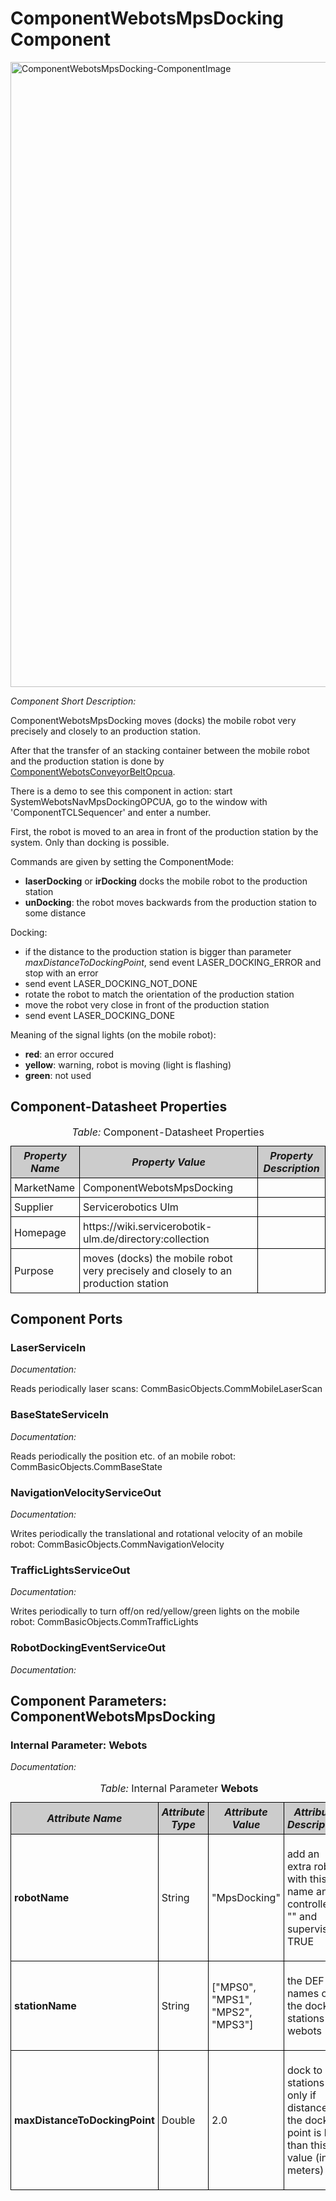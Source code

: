 <!--- This file is generated from the ComponentWebotsMpsDocking.componentDocumentation model --->
<!--- do not modify this file manually as it will by automatically overwritten by the code generator, modify the model instead and re-generate this file --->

# ComponentWebotsMpsDocking Component

<img src="model/ComponentWebotsMpsDockingComponentDefinition.jpg" alt="ComponentWebotsMpsDocking-ComponentImage" width="1000">

*Component Short Description:* 

ComponentWebotsMpsDocking moves (docks) the mobile robot very precisely and closely to an production station.

After that the transfer of an stacking container between the mobile robot and the production station is done by [ComponentWebotsConveyorBeltOpcua](../ComponentWebotsConveyorBeltOpcua).

There is a demo to see this component in action: start SystemWebotsNavMpsDockingOPCUA, go to the window with 'ComponentTCLSequencer' and enter a number.

First, the robot is moved to an area in front of the production station by the system. Only than docking is possible.

Commands are given by setting the ComponentMode:
- **laserDocking** or **irDocking** docks the mobile robot to the production station
- **unDocking**: the robot moves backwards from the production station to some distance

Docking:
- if the distance to the production station is bigger than parameter *maxDistanceToDockingPoint*, send event LASER_DOCKING_ERROR and stop with an error
- send event LASER_DOCKING_NOT_DONE
- rotate the robot to match the orientation of the production station
- move the robot very close in front of the production station
- send event LASER_DOCKING_DONE

Meaning of the signal lights (on the mobile robot):
- **red**: an error occured
- **yellow**: warning, robot is moving (light is flashing)
- **green**: not used


## Component-Datasheet Properties

<table style="border-collapse:collapse;">
<caption><i>Table:</i> Component-Datasheet Properties</caption>
<tr style="background-color:#ccc;">
<th style="border:1px solid black; padding: 5px;"><i>Property Name</i></th>
<th style="border:1px solid black; padding: 5px;"><i>Property Value</i></th>
<th style="border:1px solid black; padding: 5px;"><i>Property Description</i></th>
</tr>
<tr>
<td style="border:1px solid black; padding: 5px;">MarketName</td>
<td style="border:1px solid black; padding: 5px;">ComponentWebotsMpsDocking</td>
<td style="border:1px solid black; padding: 5px;"></td>
</tr>
<tr>
<td style="border:1px solid black; padding: 5px;">Supplier</td>
<td style="border:1px solid black; padding: 5px;">Servicerobotics Ulm</td>
<td style="border:1px solid black; padding: 5px;"></td>
</tr>
<tr>
<td style="border:1px solid black; padding: 5px;">Homepage</td>
<td style="border:1px solid black; padding: 5px;">https://wiki.servicerobotik-ulm.de/directory:collection</td>
<td style="border:1px solid black; padding: 5px;"></td>
</tr>
<tr>
<td style="border:1px solid black; padding: 5px;">Purpose</td>
<td style="border:1px solid black; padding: 5px;">moves (docks) the mobile robot very precisely and closely to an production station</td>
<td style="border:1px solid black; padding: 5px;"></td>
</tr>
</table>

## Component Ports

### LaserServiceIn

*Documentation:*
<p>Reads periodically laser scans: CommBasicObjects.CommMobileLaserScan
</p>


### BaseStateServiceIn

*Documentation:*
<p>Reads periodically the position etc. of an mobile robot: CommBasicObjects.CommBaseState
</p>


### NavigationVelocityServiceOut

*Documentation:*
<p>Writes periodically the translational and rotational velocity of an mobile robot: CommBasicObjects.CommNavigationVelocity
</p>


### TrafficLightsServiceOut

*Documentation:*
<p>Writes periodically to turn off/on red/yellow/green lights on the mobile robot: CommBasicObjects.CommTrafficLights
</p>


### RobotDockingEventServiceOut

*Documentation:*




## Component Parameters: ComponentWebotsMpsDocking

### Internal Parameter: Webots

*Documentation:*

<table style="border-collapse:collapse;">
<caption><i>Table:</i> Internal Parameter <b>Webots</b></caption>
<tr style="background-color:#ccc;">
<th style="border:1px solid black; padding: 5px;"><i>Attribute Name</i></th>
<th style="border:1px solid black; padding: 5px;"><i>Attribute Type</i></th>
<th style="border:1px solid black; padding: 5px;"><i>Attribute Value</i></th>
<th style="border:1px solid black; padding: 5px;"><i>Attribute Description</i></th>
</tr>
<tr>
<td style="border:1px solid black; padding: 5px;"><b>robotName</b></td>
<td style="border:1px solid black; padding: 5px;">String</td>
<td style="border:1px solid black; padding: 5px;">"MpsDocking"</td>
<td style="border:1px solid black; padding: 5px;"><p>add an extra robot with this name and controller "<extern>" and supervisor TRUE
</p></td>
</tr>
<tr>
<td style="border:1px solid black; padding: 5px;"><b>stationName</b></td>
<td style="border:1px solid black; padding: 5px;">String</td>
<td style="border:1px solid black; padding: 5px;">["MPS0", "MPS1", "MPS2", "MPS3"]</td>
<td style="border:1px solid black; padding: 5px;"><p>the DEF names of the docking stations in webots
</p></td>
</tr>
<tr>
<td style="border:1px solid black; padding: 5px;"><b>maxDistanceToDockingPoint</b></td>
<td style="border:1px solid black; padding: 5px;">Double</td>
<td style="border:1px solid black; padding: 5px;">2.0</td>
<td style="border:1px solid black; padding: 5px;"><p>dock to stations only if distance to the docking point is less than this value (in meters)
</p></td>
</tr>
</table>

